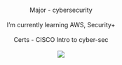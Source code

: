 <br/>

<div align="center">
 Major - cybersecurity
 </div>
 <br>
 <div align="center">
 I’m currently learning AWS, Security+
   </div>
<br>
  <div align="center">
 Certs - CISCO Intro to cyber-sec
 </div>
 <br>

 <div align="center"> 
  <a href="support@vfxstudio.store">
    <img src="https://img.shields.io/badge/Gmail-333333?style=for-the-badge&logo=gmail&logoColor=red" />
  </a>
</div>
